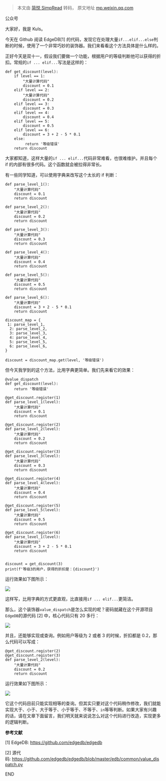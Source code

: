 > 本文由 [简悦 SimpRead](http://ksria.com/simpread/) 转码， 原文地址 [mp.weixin.qq.com](https://mp.weixin.qq.com/s?__biz=MzU2NTczODU3NA==&mid=2247497367&idx=2&sn=f641e157dab6e234685faca4ade5fc1d&chksm=fcb59bb6cbc212a0499d4c6c6b8a3e36329075ce4492e124e7891247ce2f39a72046702b176f&mpshare=1&scene=1&srcid=1206wvwOjs0NE7NZvoHmuqWB&sharer_sharetime=1638763766002&sharer_shareid=7fece245937ac96f04f0fb8e1311fff1#rd)

公众号

大家好，我是 Kuls。

今天在 Github 阅读 EdgeDB[1] 的代码，发现它在处理大量`if...elif...else`判断的时候，使用了一个非常巧妙的装饰器。我们来看看这个方法具体是什么样的。

正好今天是双十一，假设我们要做一个功能，根据用户的等级判断他可以获得的折扣。常规的`if ... elif...`写法是这样的：

```
def get_discount(level):
    if level == 1:
        "大量计算代码"
        discount = 0.1
    elif level == 2:
        "大量计算代码"
        discount = 0.2
    elif level == 3:
        discount = 0.3
    elif level == 4:
        discount = 0.4
    elif level == 5:
        discount = 0.5
    elif level == 6:
        discount = 3 + 2 - 5 * 0.1
    else:
         return '等级错误'
    return discount
```

大家都知道，这样大量的`if ... elif...`代码非常难看，也很难维护。并且每个 if 的内部有很多代码。这个函数就会被拉得非常长。

有一些同学知道，可以使用字典来改写这个太长的 if 判断：

```
def parse_level_1():
    "大量计算代码"
    discount = 0.1
    return discount

def parse_level_2():
    "大量计算代码"
    discount = 0.2
    return discount

def parse_level_3():
    "大量计算代码"
    discount = 0.3
    return discount

def parse_level_4():
    "大量计算代码"
    discount = 0.4
    return discount

def parse_level_5():
    "大量计算代码"
    discount = 0.5
    return discount

def parse_level_6():
    "大量计算代码"
    discount = 3 + 2 - 5 * 0.1
    return discount

discount_map = {
 1: parse_level_1,
  2: parse_level_2,
  3: parse_level_3,
  4: parse_level_4,
  5: parse_level_5,
  6: parse_level_6,
}

discount = discount_map.get(level, '等级错误')
```

但今天我学到的这个方法，比用字典更简单。我们先来看它的效果：

```
@value_dispatch
def get_discount(level):
    return '等级错误'

@get_discount.register(1)
def parse_level_1(level):
    "大量计算代码"
    discount = 0.1
    return discount

@get_discount.register(2)
def parse_level_2(level):
    "大量计算代码"
    discount = 0.2
    return discount

@get_discount.register(3)
def parse_level_3(level):
    "大量计算代码"
    discount = 0.3
    return discount

@get_discount.register(4)
def parse_level_4(level):
    "大量计算代码"
    discount = 0.4
    return discount

@get_discount.register(5)
def parse_level_5(level):
    "大量计算代码"
    discount = 0.5
    return discount

@get_discount.register(6)
def parse_level_1(level):
    "大量计算代码"
    discount = 3 + 2 - 5 * 0.1
    return discount


discount = get_discount(3)
print(f'等级3的用户，获得的折扣是：{discount}')
```

运行效果如下图所示：

![](https://mmbiz.qpic.cn/mmbiz_png/ohoo1dCmvqcXJy9a8t6YG6WdGufTwJe7KK3EHt3XlIMMAhCOZreG8rVIALXrZsjg20Bp7fnDH1SYGylEvyHT7Q/640?wx_fmt=png)

这样写，比用字典的方式更直观，比直接用`if ... elif...`更简洁。

那么，这个装饰器`value_dispatch`是怎么实现的呢？密码就藏在这个开源项目`EdgeDB`的源代码 [2] 中，核心代码只有 20 多行：

![](https://mmbiz.qpic.cn/mmbiz_png/ohoo1dCmvqcXJy9a8t6YG6WdGufTwJe7Y1QtgSz9sQXJ0yIQ5ibl2lkUABFa9Fl0T73L1icdGOTicD7UOm1RsQGGg/640?wx_fmt=png)

并且，还能够实现或查询。例如用户等级为 2 或者 3 的时候，折扣都是 0.2，那么代码可以写成：

```
@get_discount.register(2)
@get_discount.register(3)
def parse_level_2(level):
    "大量计算代码"
    discount = 0.2
    return discount
```

运行效果如下图所示：

![](https://mmbiz.qpic.cn/mmbiz_png/ohoo1dCmvqcXJy9a8t6YG6WdGufTwJe7GFnavfrjF5G9N1ianxLjIKiaDTkU2FqZvw5GiaBhLjsiagQ6ib8P61icCP2A/640?wx_fmt=png)

它这个代码目前只能实现相等的查询。但其实只要对这个代码稍作修改，我们就能实现大于、小于、大于等于、小于等于、不等于、`in`等等判断。如果大家有兴趣的话，请在文章下面留言，我们明天就来说说怎么对这个代码进行改造，实现更多的逻辑判断。

**参考文献**

[1] EdgeDB: https://github.com/edgedb/edgedb  

[2] 源代码: https://github.com/edgedb/edgedb/blob/master/edb/common/value_dispatch.py

END